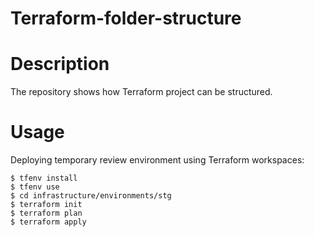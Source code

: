 # Terraform-folder-structure

# Description

The repository shows how Terraform project can be structured.
# Usage

Deploying temporary review environment using Terraform workspaces:

```
$ tfenv install
$ tfenv use
$ cd infrastructure/environments/stg
$ terraform init
$ terraform plan
$ terraform apply

